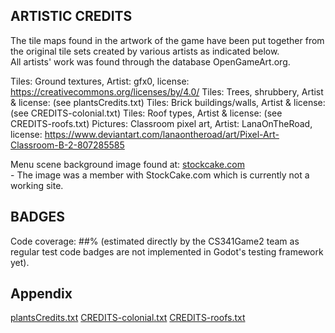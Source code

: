 ## ARTISTIC CREDITS

The tile maps found in the artwork of the game have been put together from the original tile sets created by various artists as indicated below.\
All artists' work was found through the database OpenGameArt.org.

Tiles: Ground textures, Artist: gfx0, license: https://creativecommons.org/licenses/by/4.0/
Tiles: Trees, shrubbery, Artist & license: (see plantsCredits.txt)
Tiles: Brick buildings/walls, Artist & license: (see CREDITS-colonial.txt)
Tiles: Roof types, Artist & license: (see CREDITS-roofs.txt)
Pictures: Classroom pixel art, Artist: LanaOnTheRoad, license: https://www.deviantart.com/lanaontheroad/art/Pixel-Art-Classroom-B-2-807285585

Menu scene background image found at: [stockcake.com](https://www.google.com/url?sa=t&source=web&rct=j&opi=89978449&url=https://stockcake.com/i/gothic-tower-sunset_1683630_1218416&ved=2ahUKEwjY3Yu8peKLAxXCHjQIHd07BjwQh-wKegQIWhAD&usg=AOvVaw3_bOTixGIl4-QhFLlOwl-q) \
     - The image was a member with StockCake.com which is currently not a working site.

## BADGES
Code coverage: ##% (estimated directly by the CS341Game2 team as regular test code badges are not implemented in Godot's testing framework yet).

## Appendix
[plantsCredits.txt](https://github.com/user-attachments/files/18759349/plantsCredits.txt)
[CREDITS-colonial.txt](https://github.com/user-attachments/files/18759367/CREDITS-colonial.txt)
[CREDITS-roofs.txt](https://github.com/user-attachments/files/18759389/CREDITS-roofs.txt)
